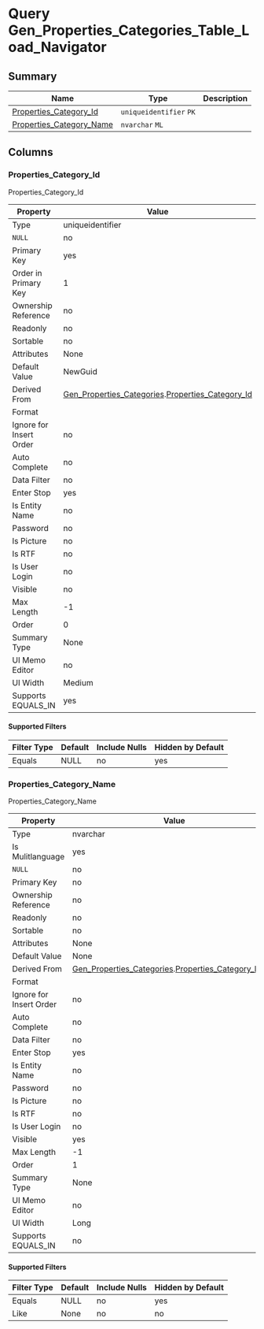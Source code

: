 # Query Gen_Properties_Categories_Table_Load_Navigator


## Summary

| Name | Type | Description |
| - | - | --- |
|[Properties_Category_Id](#properties_category_id)|`uniqueidentifier` `PK`||
|[Properties_Category_Name](#properties_category_name)|`nvarchar` `ML`||

## Columns

### Properties_Category_Id


Properties_Category_Id

| Property | Value |
| - | - |
|Type|uniqueidentifier|
|`NULL`|no|
|Primary Key|yes|
|Order in Primary Key|1|
|Ownership Reference|no|
|Readonly|no|
|Sortable|no|
|Attributes|None|
|Default Value|NewGuid|
|Derived From|[Gen_Properties_Categories](Gen_Properties_Categories.md).[Properties_Category_Id](Gen_Properties_Categories.md#properties_category_id)|
|Format||
|Ignore for Insert Order|no|
|Auto Complete|no|
|Data Filter|no|
|Enter Stop|yes|
|Is Entity Name|no|
|Password|no|
|Is Picture|no|
|Is RTF|no|
|Is User Login|no|
|Visible|no|
|Max Length|-1|
|Order|0|
|Summary Type|None|
|UI Memo Editor|no|
|UI Width|Medium|
|Supports EQUALS_IN|yes|

#### Supported Filters

| Filter Type | Default |Include Nulls | Hidden by Default |
| - | - | - | - |
|Equals|NULL|no|yes|

### Properties_Category_Name


Properties_Category_Name

| Property | Value |
| - | - |
|Type|nvarchar|
|Is Mulitlanguage|yes|
|`NULL`|no|
|Primary Key|no|
|Ownership Reference|no|
|Readonly|no|
|Sortable|no|
|Attributes|None|
|Default Value|None|
|Derived From|[Gen_Properties_Categories](Gen_Properties_Categories.md).[Properties_Category_Name](Gen_Properties_Categories.md#properties_category_name)|
|Format||
|Ignore for Insert Order|no|
|Auto Complete|no|
|Data Filter|no|
|Enter Stop|yes|
|Is Entity Name|no|
|Password|no|
|Is Picture|no|
|Is RTF|no|
|Is User Login|no|
|Visible|yes|
|Max Length|-1|
|Order|1|
|Summary Type|None|
|UI Memo Editor|no|
|UI Width|Long|
|Supports EQUALS_IN|no|

#### Supported Filters

| Filter Type | Default |Include Nulls | Hidden by Default |
| - | - | - | - |
|Equals|NULL|no|yes|
|Like|None|no|no|


